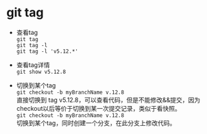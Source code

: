 # git tag

* 查看tag  
`git tag`  
`git tag -l`  
`git tag -l 'v5.12.*'`

* 查看tag详情  
`git show v5.12.8`

* 切换到某个tag  
`git checkout -b myBranchName v.12.8`  
直接切换到 tag v5.12.8，可以查看代码，但是不能修改&&提交，因为checkout以后等价于切换到某一次提交记录，类似于看快照。  
`git checkout -b myBranchName v.12.8`  
切换到某个tag，同时创建一个分支，在此分支上修改代码。

